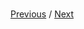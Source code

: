 <h1 align="center"></h1>

[Previous](https://github.com/alithecodeguy/articles/blob/main/OAuth/OAuth%202.0%20Simplified/03%20Signing%20in%20with%20Google/02%20Setting%20up%20the%20Environment/SettingUpTheEnvironment_en.md "Previous")
/
[Next](https://github.com/alithecodeguy/articles/blob/main/OAuth/OAuth%202.0%20Simplified/03%20Signing%20in%20with%20Google/04%20Getting%20an%20ID%20Token/GettingAnIDToken_en.md "Next")
